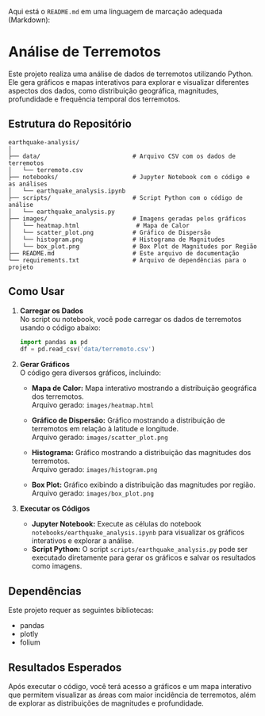 Aqui está o `README.md` em uma linguagem de marcação adequada (Markdown):

# Análise de Terremotos

Este projeto realiza uma análise de dados de terremotos utilizando Python. Ele gera gráficos e mapas interativos para explorar e visualizar diferentes aspectos dos dados, como distribuição geográfica, magnitudes, profundidade e frequência temporal dos terremotos.

## Estrutura do Repositório

```
earthquake-analysis/
│
├── data/                          # Arquivo CSV com os dados de terremotos
│   └── terremoto.csv
├── notebooks/                     # Jupyter Notebook com o código e as análises
│   └── earthquake_analysis.ipynb
├── scripts/                       # Script Python com o código de análise
│   └── earthquake_analysis.py
├── images/                        # Imagens geradas pelos gráficos
│   └── heatmap.html                # Mapa de Calor
│   └── scatter_plot.png           # Gráfico de Dispersão
│   └── histogram.png              # Histograma de Magnitudes
│   └── box_plot.png               # Box Plot de Magnitudes por Região
├── README.md                      # Este arquivo de documentação
└── requirements.txt               # Arquivo de dependências para o projeto
```
## Como Usar

1. **Carregar os Dados**  
   No script ou notebook, você pode carregar os dados de terremotos usando o código abaixo:

   ```python
   import pandas as pd
   df = pd.read_csv('data/terremoto.csv')
   ```

2. **Gerar Gráficos**  
   O código gera diversos gráficos, incluindo:
   
   - **Mapa de Calor:** Mapa interativo mostrando a distribuição geográfica dos terremotos.  
     Arquivo gerado: `images/heatmap.html`
   
   - **Gráfico de Dispersão:** Gráfico mostrando a distribuição de terremotos em relação à latitude e longitude.  
     Arquivo gerado: `images/scatter_plot.png`
   
   - **Histograma:** Gráfico mostrando a distribuição das magnitudes dos terremotos.  
     Arquivo gerado: `images/histogram.png`
   
   - **Box Plot:** Gráfico exibindo a distribuição das magnitudes por região.  
     Arquivo gerado: `images/box_plot.png`

3. **Executar os Códigos**  
   - **Jupyter Notebook:** Execute as células do notebook `notebooks/earthquake_analysis.ipynb` para visualizar os gráficos interativos e explorar a análise.
   - **Script Python:** O script `scripts/earthquake_analysis.py` pode ser executado diretamente para gerar os gráficos e salvar os resultados como imagens.

## Dependências

Este projeto requer as seguintes bibliotecas:

- pandas
- plotly
- folium


## Resultados Esperados

Após executar o código, você terá acesso a gráficos e um mapa interativo que permitem visualizar as áreas com maior incidência de terremotos, além de explorar as distribuições de magnitudes e profundidade. 
